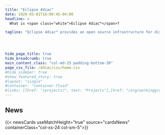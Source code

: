 ```yaml
---
title: "Eclipse 4diac"
date: 2020-03-01T16:09:45-04:00
headline: > 
  What is <span class="white">Eclipse 4diac™</span>?

tagline: "Eclipse 4diac™ provides an open source infrastructure for distributed industrial process measurement and control systems based on the IEC 61499 standard."




hide_page_title: true
hide_breadcrumb: true
main_content_class: "col-md-25 padding-bottom-30"
page_css_file: /4diac/css/home.css
#hide_sidebar: true
#show_featured_story: true
#layout: "single"
#container: "container-fluid"
#links: [[href: "/projects/", text: "Projects"],[href: "/org/workinggroups/", text: "Working Group"],[href: "/membership/", text: "Members"],[href: "/org/value", text: "Business Value"]]
---
```


<!-- Currently the project is maintained by the Eclipse Foundation web development team, but like other projects under the Eclipse Foundation umbrella is open to community input and development. -->

<!-- {{< starterkit/example >}} -->

<!-- For more information, see our documentation for the [hugo-solstice-theme](https://eclipsefdn-hugo-solstice-theme.netlify.app/). -->

## News
{{< newsCards useMatchHeight="true" source="cardsNews" containerClass="col-xs-24 col-sm-5">}}




